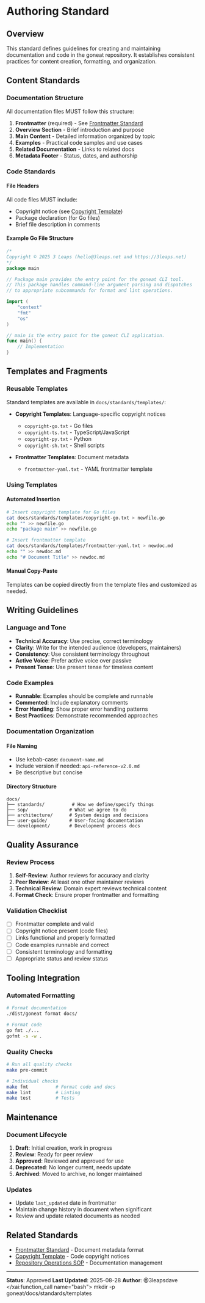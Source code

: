 # Authoring Standard

## Overview

This standard defines guidelines for creating and maintaining documentation and code in the goneat repository. It establishes consistent practices for content creation, formatting, and organization.

## Content Standards

### Documentation Structure

All documentation files MUST follow this structure:

1. **Frontmatter** (required) - See [Frontmatter Standard](frontmatter-standard.md)
2. **Overview Section** - Brief introduction and purpose
3. **Main Content** - Detailed information organized by topic
4. **Examples** - Practical code samples and use cases
5. **Related Documentation** - Links to related docs
6. **Metadata Footer** - Status, dates, and authorship

### Code Standards

#### File Headers

All code files MUST include:

- Copyright notice (see [Copyright Template](copyright-template.md))
- Package declaration (for Go files)
- Brief file description in comments

#### Example Go File Structure

```go
/*
Copyright © 2025 3 Leaps (hello@3leaps.net and https://3leaps.net)
*/
package main

// Package main provides the entry point for the goneat CLI tool.
// This package handles command-line argument parsing and dispatches
// to appropriate subcommands for format and lint operations.

import (
    "context"
    "fmt"
    "os"
)

// main is the entry point for the goneat CLI application.
func main() {
    // Implementation
}
```

## Templates and Fragments

### Reusable Templates

Standard templates are available in `docs/standards/templates/`:

- **Copyright Templates**: Language-specific copyright notices
  - `copyright-go.txt` - Go files
  - `copyright-ts.txt` - TypeScript/JavaScript
  - `copyright-py.txt` - Python
  - `copyright-sh.txt` - Shell scripts

- **Frontmatter Templates**: Document metadata
  - `frontmatter-yaml.txt` - YAML frontmatter template

### Using Templates

#### Automated Insertion

```bash
# Insert copyright template for Go files
cat docs/standards/templates/copyright-go.txt > newfile.go
echo "" >> newfile.go
echo "package main" >> newfile.go

# Insert frontmatter template
cat docs/standards/templates/frontmatter-yaml.txt > newdoc.md
echo "" >> newdoc.md
echo "# Document Title" >> newdoc.md
```

#### Manual Copy-Paste

Templates can be copied directly from the template files and customized as needed.

## Writing Guidelines

### Language and Tone

- **Technical Accuracy**: Use precise, correct terminology
- **Clarity**: Write for the intended audience (developers, maintainers)
- **Consistency**: Use consistent terminology throughout
- **Active Voice**: Prefer active voice over passive
- **Present Tense**: Use present tense for timeless content

### Code Examples

- **Runnable**: Examples should be complete and runnable
- **Commented**: Include explanatory comments
- **Error Handling**: Show proper error handling patterns
- **Best Practices**: Demonstrate recommended approaches

### Documentation Organization

#### File Naming

- Use kebab-case: `document-name.md`
- Include version if needed: `api-reference-v2.0.md`
- Be descriptive but concise

#### Directory Structure

```
docs/
├── standards/          # How we define/specify things
├── sop/               # What we agree to do
├── architecture/      # System design and decisions
├── user-guide/        # User-facing documentation
└── development/       # Development process docs
```

## Quality Assurance

### Review Process

1. **Self-Review**: Author reviews for accuracy and clarity
2. **Peer Review**: At least one other maintainer reviews
3. **Technical Review**: Domain expert reviews technical content
4. **Format Check**: Ensure proper frontmatter and formatting

### Validation Checklist

- [ ] Frontmatter complete and valid
- [ ] Copyright notice present (code files)
- [ ] Links functional and properly formatted
- [ ] Code examples runnable and correct
- [ ] Consistent terminology and formatting
- [ ] Appropriate status and review status

## Tooling Integration

### Automated Formatting

```bash
# Format documentation
./dist/goneat format docs/

# Format code
go fmt ./...
gofmt -s -w .
```

### Quality Checks

```bash
# Run all quality checks
make pre-commit

# Individual checks
make fmt          # Format code and docs
make lint         # Linting
make test         # Tests
```

## Maintenance

### Document Lifecycle

1. **Draft**: Initial creation, work in progress
2. **Review**: Ready for peer review
3. **Approved**: Reviewed and approved for use
4. **Deprecated**: No longer current, needs update
5. **Archived**: Moved to archive, no longer maintained

### Updates

- Update `last_updated` date in frontmatter
- Maintain change history in document when significant
- Review and update related documents as needed

## Related Standards

- [Frontmatter Standard](frontmatter-standard.md) - Document metadata format
- [Copyright Template](copyright-template.md) - Code copyright notices
- [Repository Operations SOP](../sop/repository-operations-sop.md) - Documentation management

---

**Status**: Approved
**Last Updated**: 2025-08-28
**Author**: @3leapsdave</content>
</xai:function_call name="bash">
<parameter name="command">mkdir -p goneat/docs/standards/templates
